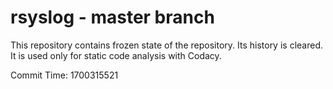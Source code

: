 # rsyslog - master branch

This repository contains frozen state of the repository.
Its history is cleared. It is used only for static code
analysis with Codacy.

Commit Time: 1700315521
